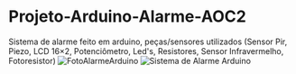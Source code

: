 # Projeto-Arduino-Alarme-AOC2
Sistema de alarme feito em arduino, peças/sensores utilizados (Sensor Pir, Piezo, LCD 16×2, Potenciômetro, Led's, Resistores, Sensor Infravermelho, Fotoresistor)
![FotoAlarmeArduino](https://github.com/GabrielMussatto/Projeto-Arduino-Alarme-AOC2/assets/128410250/e34a2a8f-88e0-4c8b-acf5-ef8c5281d3cd)
![Sistema de Alarme Arduino](https://github.com/GabrielMussatto/Projeto-Arduino-Alarme-AOC2/assets/128410250/ffcd2292-7095-4bac-bf0d-dc65f8ffeec2)
